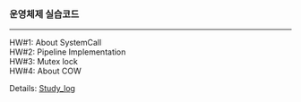 ### 운영체제 실습코드
---
HW#1: About SystemCall <br>
HW#2: Pipeline Implementation <br>
HW#3: Mutex lock <br>
HW#4: About COW <br>

Details: <a href="https://xxbean.notion.site/e281568591ae417a8c5c63770b1c0f97?pvs=4">Study_log</a>
